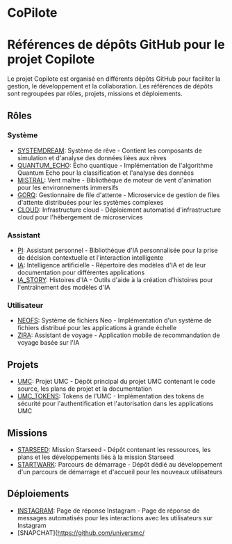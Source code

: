 # CoPilote
# Références de dépôts GitHub pour le projet Copilote
Le projet Copilote est organisé en différents dépôts GitHub pour faciliter la gestion, le développement et la collaboration. Les références de dépôts sont regroupées par rôles, projets, missions et déploiements.

## Rôles
### Système
* [SYSTEMDREAM](https://github.com/universmc/systemDream): Système de rêve - Contient les composants de simulation et d'analyse des données liées aux rêves
* [QUANTUM_ECHO](https://github.com/universmc/quantumEcho): Écho quantique - Implémentation de l'algorithme Quantum Echo pour la classification et l'analyse des données
* [MISTRAL](https://github.com/universmc/Mistral): Vent maître - Bibliothèque de moteur de vent d'animation pour les environnements immersifs
* [GORQ](https://github.com/universmc/groq): Gestionnaire de file d'attente - Microservice de gestion de files d'attente distribuées pour les systèmes complexes
* [CLOUD](https://github.com/universmc/Cloud): Infrastructure cloud - Déploiement automatisé d'infrastructure cloud pour l'hébergement de microservices

### Assistant
* [PI](https://github.com/universmc/Pi): Assistant personnel - Bibliothèque d'IA personnalisée pour la prise de décision contextuelle et l'interaction intelligente
* [IA](https://github.com/universmc/ia): Intelligence artificielle - Répertoire des modèles d'IA et de leur documentation pour différentes applications
* [IA_STORY](https://github.com/universmc/ia-story): Histoires d'IA - Outils d'aide à la création d'histoires pour l'entraînement des modèles d'IA

### Utilisateur
* [NEOFS](https://github.com/universmc/neofs): Système de fichiers Neo - Implémentation d'un système de fichiers distribué pour les applications à grande échelle
* [ZIRA](https://github.com/universmc/zira): Assistant de voyage - Application mobile de recommandation de voyage basée sur l'IA

## Projets
* [UMC](https://github.com/universmc/umc): Projet UMC - Dépôt principal du projet UMC contenant le code source, les plans de projet et la documentation
* [UMC_TOKENS](https://github.com/universmc/umcTokens): Tokens de l'UMC - Implémentation des tokens de sécurité pour l'authentification et l'autorisation dans les applications UMC

## Missions
* [STARSEED](https://github.com/universmc/StarSeed): Mission Starseed - Dépôt contenant les ressources, les plans et les développements liés à la mission Starseed
* [STARTWARK](https://github.com/universmc/SartWalk): Parcours de démarrage - Dépôt dédié au développement d'un parcours de démarrage et d'accueil pour les nouveaux utilisateurs

## Déploiements
* [INSTAGRAM](https://github.com/universmc/instagram/): Page de réponse Instagram - Page de réponse de messages automatisés pour les interactions avec les utilisateurs sur Instagram
* [SNAPCHAT](https://github.com/universmc/